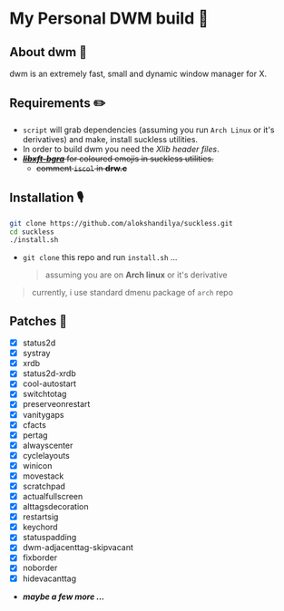 # My Personal DWM build 🌟

## About dwm 🐧

dwm is an extremely fast, small and dynamic window manager for X.

## Requirements ✏️

- `script` will grab dependencies (assuming you run `Arch Linux` or it's derivatives) and make, install suckless utilities.
- In order to build dwm you need the _Xlib header files_.
- ~~[**_libxft-bgra_**](https://aur.archlinux.org/packages/libxft-bgra-git) for coloured emojis in suckless utilities.~~
  - ~~comment `iscol` in **drw.c**~~

## Installation 🎙️

```sh
git clone https://github.com/alokshandilya/suckless.git
cd suckless
./install.sh
```

- `git clone` this repo and run `install.sh` ...
  > assuming you are on **Arch linux** or it's derivative

> currently, i use standard dmenu package of `arch` repo

## Patches 🧰

- [x] status2d
- [x] systray
- [x] xrdb
- [x] status2d-xrdb
- [x] cool-autostart
- [x] switchtotag
- [x] preserveonrestart
- [x] vanitygaps
- [x] cfacts
- [x] pertag
- [x] alwayscenter
- [x] cyclelayouts
- [x] winicon
- [x] movestack
- [x] scratchpad
- [x] actualfullscreen
- [x] alttagsdecoration
- [x] restartsig
- [x] keychord
- [x] statuspadding
- [x] dwm-adjacenttag-skipvacant
- [x] fixborder
- [x] noborder
- [x] hidevacanttag
- **_maybe a few more ..._**
